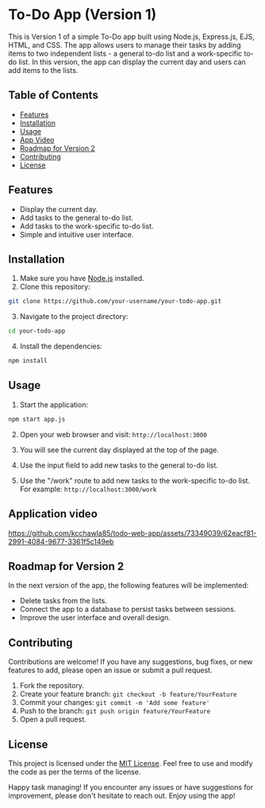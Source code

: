 # To-Do App (Version 1)

This is Version 1 of a simple To-Do app built using Node.js, Express.js, EJS, HTML, and CSS. The app allows users to manage their tasks by adding items to two independent lists - a general to-do list and a work-specific to-do list. In this version, the app can display the current day and users can add items to the lists.

## Table of Contents

- [Features](#features)
- [Installation](#installation)
- [Usage](#usage)
- [App Video](#Video)
- [Roadmap for Version 2](#roadmap-for-version-2)
- [Contributing](#contributing)
- [License](#license)

## Features

- Display the current day.
- Add tasks to the general to-do list.
- Add tasks to the work-specific to-do list.
- Simple and intuitive user interface.


## Installation

1. Make sure you have [Node.js](https://nodejs.org) installed.
2. Clone this repository:

```bash
git clone https://github.com/your-username/your-todo-app.git
```

3. Navigate to the project directory:

```bash
cd your-todo-app
```

4. Install the dependencies:

```bash
npm install
```

## Usage

1. Start the application:

```bash
npm start app.js
```

2. Open your web browser and visit: `http://localhost:3000`

3. You will see the current day displayed at the top of the page.

4. Use the input field to add new tasks to the general to-do list.

5. Use the "/work" route to add new tasks to the work-specific to-do list. For example: `http://localhost:3000/work`

## Application video

https://github.com/kcchawla85/todo-web-app/assets/73349039/62eacf81-2991-4084-9677-3361f5c149eb

## Roadmap for Version 2

In the next version of the app, the following features will be implemented:

- Delete tasks from the lists.
- Connect the app to a database to persist tasks between sessions.
- Improve the user interface and overall design.

## Contributing

Contributions are welcome! If you have any suggestions, bug fixes, or new features to add, please open an issue or submit a pull request.

1. Fork the repository.
2. Create your feature branch: `git checkout -b feature/YourFeature`
3. Commit your changes: `git commit -m 'Add some feature'`
4. Push to the branch: `git push origin feature/YourFeature`
5. Open a pull request.

## License

This project is licensed under the [MIT License](LICENSE). Feel free to use and modify the code as per the terms of the license.

Happy task managing! If you encounter any issues or have suggestions for improvement, please don't hesitate to reach out. Enjoy using the app!

